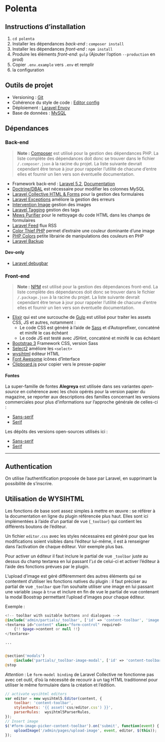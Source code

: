 Polenta
=======

## Instructions d’installation

1. `cd polenta`
2. Installer les dépendances _back-end_ : `composer install`
3. Installer les dépendances _front-end_ : `npm install`
4. Produire les éléments _front-end_: `gulp` (Ajouter l’option `--production`  en prod)
5. Copier `.env.example` vers `.env` et remplir
6.  la configuration


## Outils de projet

- Versioning : [Git](http://git-scm.com)
- Cohérence du style de code : [Editor config](http://editorconfig.org)
- Déploiement : [Laravel Envoy](https://laravel.com/docs/5.2/envoy)
- Base de données : [MySQL](https://www.mysql.com)

## Dépendances

### Back-end

> **Note :** [Composer](https://getcomposer.org) est utilisé pour la gestion des dépendances PHP. La liste complète des dépendances doit donc se trouver dans le fichier `/.composer.json` à la racine du projet. La liste suivante devrait cependant être tenue à jour pour rappeler l’utilité de chacune d’entre elles et fournir un lien vers son éventuelle documentation.

- Framework back-end : [Laravel 5.2](http://laravel.com), [Documentation](http://laravel.com/docs/5.2)
- [Doctrine/DBAL](https://github.com/doctrine/dbal) est nécessaire pour modifier les colonnes MySQL
- [Laravel Collective HTML & Forms](http://laravelcollective.com/docs/5.2/html) pour la gestion des formulaires
- [Laravel Exceptions](https://github.com/GrahamCampbell/Laravel-Exceptions) améliore la gestion des erreurs 
- [Intervention Image](https://github.com/Intervention/image) gestion des images
- [Laravel Tagging](https://github.com/rtconner/laravel-tagging) gestion des tags
- [Mews Purifier](https://github.com/mewebstudio/Purifier) pour le nettoyage du code HTML dans les champs de formulaires
- [Laravel Feed](https://github.com/spatie/laravel-feed) flux RSS
- [Color Thief PHP](https://github.com/ksubileau/color-thief-php) permet d’extraire une couleur dominante d’une image
- [PHP Colors](https://github.com/mexitek/phpColors) petite librairie de manipulations des couleurs en PHP
- [Laravel Backup](https://github.com/spatie/laravel-backup)

#### Dev-only
- [Laravel debugbar](https://github.com/barryvdh/laravel-debugbar)
 

### Front-end

> **Note :** [NPM](https://www.npmjs.com) est utilisé pour la gestion des dépendances front-end. La liste complète des dépendances doit donc se trouver dans le fichier `/.package.json` à la racine du projet. La liste suivante devrait cependant être tenue à jour pour rappeler l’utilité de chacune d’entre elles et fournir un lien vers son éventuelle documentation.

- [Elixir](http://laravel.com/docs/5.1/elixir) qui est une surcouche de [Gulp](http://gulpjs.com) est utilisé pour traiter les assets CSS, JS et autres, notamment :
    - Le code CSS est généré à l’aide de [Sass](http://sass-lang.com) et d’Autoprefixer, concaténé et minifé le cas échéant
    - Le code JS est testé avec JSHint, concaténé et minifé le cas échéant
- [Bootstrap 3](http://getbootstrap.com) Framework CSS, version Sass
- [Select2](https://github.com/select2/select2) améliore les `<select>`
- [wysihtml](https://github.com/Voog/wysihtml) éditeur HTML
- [Font Awesome](http://fontawesome.io) icônes d’înterface
- [Clipboard.js](https://clipboardjs.com) pour copier vers le presse-papier

#### Fontes

La super-famille de fontes __Alegreya__ est utilisée dans ses variantes _open-source_ en cohérence avec les choix opérés pour la version papier du magazine, se reporter aux descriptions des familles concernant les versions commerciales pour plus d’informations sur l’approche générale de celles-ci :
- [Sans-serif](http://www.huertatipografica.com/en/fonts/alegreya-sans-ht)
- [Serif](http://www.huertatipografica.com/en/fonts/alegreya-ht-pro)

Les dépôts des versions open-sources utilisés ici :
- [Sans-serif](https://github.com/huertatipografica/Alegreya-Sans)
- [Serif](https://github.com/huertatipografica/Alegreya-libre)


---


## Authentication

On utilise l’authentification proposée de base par Laravel, en supprimant la possibilité de s’inscrire.


## Utilisation de WYSIHTML

Les fonctions de base sont assez simples à mettre en œuvre : se référer à la documentation en ligne du plugin référencée plus haut. Elles sont ici implémentées à l’aide d’un partial de vue (`_toolbar`) qui contient les différents boutons de l’éditeur.

Un fichier `editor.css` avec les styles nécessaires est généré pour que les modifications soient visibles dans l’éditeur lui-même, il est à renseigner dans l’activation de chaque éditeur. Voir exemple plus bas.

Pour activer un éditeur il faut inclure le partial de vue `_toolbar` juste au dessus du champ textarea en lui passant l’`id` de celui-ci et activer l’éditeur à l’aide des fonctions prévues par le plugin. 

L’upload d’image est géré différemment des autres éléments qui se contentent d’utiliser les fonctions natives du plugin : il faut préciser au partial de vue `_toolbar` que l’on souhaite utiliser une image en lui passant une variable `image` à `true` et inclure en fin de vue le partial de vue contenant la modal Boostrap permettant l’upload d’images pour chaque éditeur.


Exemple :

```php
<!-- toolbar with suitable buttons and dialogues -->
@include('admin/partials/_toolbar', ['id' => 'content-toolbar', 'image' => true])
<textarea id="content" class="form-control" required>
    {!! $page->content or null !!}
</textarea>

...


@section('modals')
    @include('partials/_toolbar-image-modal', ['id' => 'content-toolbar'])
@stop
```

_Attention_ : Le `form-model binding` de Laravel Collective ne fonctionne pas avec cet outil, d’où la nécessité de recourir à un tag HTML traditionnel pour utiliser le même formulaire dans la création et l’édition.

```javascript
// activate wysihtml editors
var editor = new wysihtml5.Editor(content, {
    toolbar: 'content-toolbar',
    stylesheets: '{{ asset('css/editor.css') }}',
    parserRules:  wysihtml5ParserRules,
});
// Insert image
$('#form-image-picker-content-toolbar').on('submit', function(event) {
    uploadImage('/admin/pages/upload-image', event, editor, $(this));
});
```
